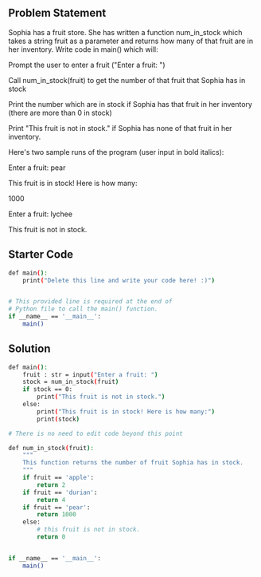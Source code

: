 ## Problem Statement

Sophia has a fruit store. She has written a function num_in_stock which takes a string fruit as a parameter and returns how many of that fruit are in her inventory. Write code in main() which will:

Prompt the user to enter a fruit ("Enter a fruit: ")

Call num_in_stock(fruit) to get the number of that fruit that Sophia has in stock

Print the number which are in stock if Sophia has that fruit in her inventory (there are more than 0 in stock)

Print "This fruit is not in stock." if Sophia has none of that fruit in her inventory.

Here's two sample runs of the program (user input in bold italics):

Enter a fruit: pear

This fruit is in stock! Here is how many:

1000

Enter a fruit: lychee

This fruit is not in stock.

## Starter Code

```bash
def main():
    print("Delete this line and write your code here! :)")


# This provided line is required at the end of
# Python file to call the main() function.
if __name__ == '__main__':
    main()
```

## Solution

```bash
def main():
	fruit : str = input("Enter a fruit: ")
	stock = num_in_stock(fruit)
	if stock == 0:
		print("This fruit is not in stock.")
	else:
		print("This fruit is in stock! Here is how many:")
		print(stock)

# There is no need to edit code beyond this point

def num_in_stock(fruit):
	"""
	This function returns the number of fruit Sophia has in stock.
	"""
	if fruit == 'apple':
		return 2
	if fruit == 'durian':
		return 4
	if fruit == 'pear':
		return 1000
	else:
		# this fruit is not in stock.
		return 0


if __name__ == '__main__':
    main()
```